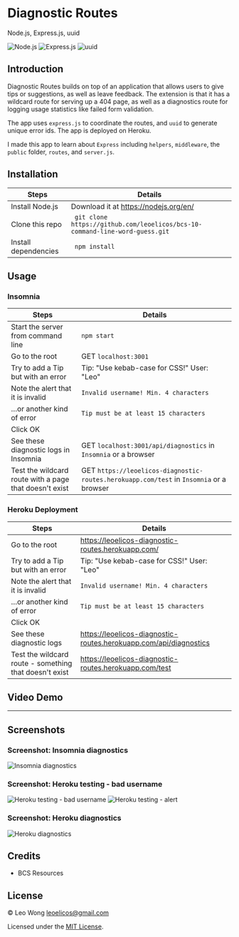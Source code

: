# Diagnostic Routes

Node.js, Express.js, uuid

![Node.js](https://img.shields.io/badge/16.15.0%20LTS-0?label=Node.js&style=for-the-badge&labelColor=white&color=black) ![Express.js](https://img.shields.io/badge/4.18.1-0?label=Express&style=for-the-badge&labelColor=white&color=black) ![uuid](https://img.shields.io/badge/8.3.2-0?label=uuid&style=for-the-badge&labelColor=white&color=black)

## Introduction

Diagnostic Routes builds on top of an application that allows users to give tips or suggestions, as well as leave feedback. The extension is that it has a wildcard route for serving up a 404 page, as well as a diagnostics route for logging usage statistics like failed form validation.

The app uses `express.js` to coordinate the routes, and `uuid` to generate unique error ids. The app is deployed on Heroku.

I made this app to learn about `Express` including `helpers`, `middleware`, the `public` folder, `routes`, and `server.js`.

## Installation

| Steps                | Details                                                                      |
| -------------------- | ---------------------------------------------------------------------------- |
| Install Node.js      | Download it at https://nodejs.org/en/                                        |
| Clone this repo      | ` git clone https://github.com/leoelicos/bcs-10-command-line-word-guess.git` |
| Install dependencies | ` npm install`                                                               |

## Usage

### Insomnia

| Steps                                                  | Details                                                                                 |
| ------------------------------------------------------ | --------------------------------------------------------------------------------------- |
| Start the server from command line                     | `npm start`                                                                             |
| Go to the root                                         | GET `localhost:3001`                                                                    |
| Try to add a Tip but with an error                     | Tip: "Use kebab-case for CSS!" User: "Leo"                                              |
| Note the alert that it is invalid                      | `Invalid username! Min. 4 characters`                                                   |
| …or another kind of error                              | `Tip must be at least 15 characters`                                                    |
| Click OK                                               |                                                                                         |
| See these diagnostic logs in Insomnia                  | GET `localhost:3001/api/diagnostics` in `Insomnia` or a browser                         |
| Test the wildcard route with a page that doesn't exist | GET `https://leoelicos-diagnostic-routes.herokuapp.com/test` in `Insomnia` or a browser |

### Heroku Deployment

| Steps                                                  | Details                                                           |
| ------------------------------------------------------ | ----------------------------------------------------------------- |
| Go to the root                                         | https://leoelicos-diagnostic-routes.herokuapp.com/                |
| Try to add a Tip but with an error                     | Tip: "Use kebab-case for CSS!" User: "Leo"                        |
| Note the alert that it is invalid                      | `Invalid username! Min. 4 characters`                             |
| …or another kind of error                              | `Tip must be at least 15 characters`                              |
| Click OK                                               |                                                                   |
| See these diagnostic logs                              | https://leoelicos-diagnostic-routes.herokuapp.com/api/diagnostics |
| Test the wildcard route - something that doesn't exist | https://leoelicos-diagnostic-routes.herokuapp.com/test            |

## Video Demo

---

## Screenshots

### Screenshot: Insomnia diagnostics
![Insomnia diagnostics](https://user-images.githubusercontent.com/99461390/170288512-d3969299-7829-400f-944e-787e7caf5cce.jpg)

### Screenshot: Heroku testing - bad username
![Heroku testing - bad username](https://user-images.githubusercontent.com/99461390/170288533-c910593c-26b5-41a6-8b28-eb937c316cf0.jpg)
![Heroku testing - alert](https://user-images.githubusercontent.com/99461390/170288546-8ec84157-dd59-4eab-9935-8edceab217d9.jpg)

### Screenshot: Heroku diagnostics
![Heroku diagnostics](https://user-images.githubusercontent.com/99461390/170288554-ef91fc1e-2090-4759-9c14-f7b64a02fd65.jpg)

## Credits

-  BCS Resources

## License

&copy; Leo Wong <leoelicos@gmail.com>

Licensed under the [MIT License](./LICENSE).
